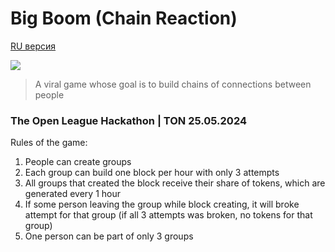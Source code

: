 # Big Boom (Chain Reaction)
[RU версия](https://github.com/mirosphere/big_boom/blob/main/README.ru.md)

![](https://raw.githubusercontent.com/mirosphere/big_boom/main/img/256x256.png)

> A viral game whose goal is to build chains of connections between people

### The Open League Hackathon | TON 25.05.2024

Rules of the game:
1. People can create groups
2. Each group can build one block per hour with only 3 attempts
3. All groups that created the block receive their share of tokens, which are generated every 1 hour
4. If some person leaving the group while block creating, it will broke attempt for that group (if all 3 attempts was broken, no tokens for that group)
5. One person can be part of only 3 groups
